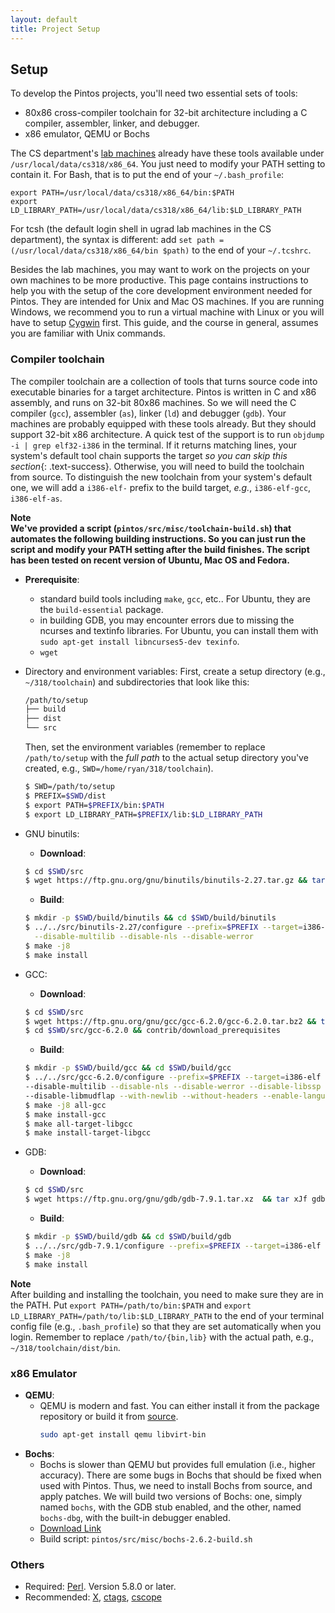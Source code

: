 ```yaml
---
layout: default
title: Project Setup
---
```


## Setup

To develop the Pintos projects, you'll need two essential sets of tools:
- 80x86 cross-compiler toolchain for 32-bit architecture including a C compiler, 
	assembler, linker, and debugger.
- x86 emulator, QEMU or Bochs

The CS department's [lab machines](https://support.cs.jhu.edu/wiki/Category:Linux_Clients)
already have these tools available under `/usr/local/data/cs318/x86_64`. You just
need to modify your PATH setting to contain it. For Bash, that is to put the
end of your `~/.bash_profile`:
```
export PATH=/usr/local/data/cs318/x86_64/bin:$PATH
export LD_LIBRARY_PATH=/usr/local/data/cs318/x86_64/lib:$LD_LIBRARY_PATH
```
For tcsh (the default login shell in ugrad lab machines in the CS department), 
the syntax is different: add `set path = (/usr/local/data/cs318/x86_64/bin $path)` 
to the end of your `~/.tcshrc`.

Besides the lab machines, you may want to work on the projects on your own machines to be more productive. 
This page contains instructions to help you with the setup of the core development 
environment needed for Pintos.  They are intended for Unix and Mac OS machines. 
If you are running Windows, we recommend you to run a virtual machine with Linux 
or you will have to setup [Cygwin](http://www.cygwin.com) first. This guide, and 
the course in general, assumes you are familiar with Unix commands.

### Compiler toolchain

The compiler toolchain are a collection of tools that turns source code into
executable binaries for a target architecture. Pintos is written in C and 
x86 assembly, and runs on 32-bit 80x86 machines. So we will need the C compiler (`gcc`),
assembler (`as`), linker (`ld`) and debugger (`gdb`). Your machines are probably
equipped with these tools already. But they should support 32-bit x86 architecture.
A quick test of the support is to run `objdump -i | grep elf32-i386`
in the terminal. If it returns matching lines, your system's default tool chain 
supports the target *so you can skip this section*{: .text-success}. Otherwise, you will need
to build the toolchain from source. To distinguish the new toolchain from your 
system's default one, we will add a `i386-elf-` prefix to the build target, *e.g.*,
`i386-elf-gcc`, `i386-elf-as`.

<div class="panel panel-info">
<div class="panel-heading">
<strong>Note</strong>
</div>
<div class="panel-body">
<b>We've provided a script (<code class="highlighter-rouge">pintos/src/misc/toolchain-build.sh</code>) 
that automates the following building instructions. So you can just run the script and 
modify your PATH setting after the build finishes. The script has been tested on 
recent version of Ubuntu, Mac OS and Fedora.</b>
</div>
</div>

* **Prerequisite**:
  - standard build tools including `make`, `gcc`, etc.. For Ubuntu, they are the
    `build-essential` package.
  - in building GDB, you may encounter errors due to missing the ncurses and textinfo 
    libraries. For Ubuntu, you can install them with `sudo apt-get install libncurses5-dev texinfo`.
  - `wget`

* Directory and environment variables:
  First, create a setup directory (e.g., `~/318/toolchain`) and subdirectories that
  look like this:
  ```bash
  /path/to/setup
  ├── build
  ├── dist
  └── src
  ```

  Then, set the environment variables (remember to replace `/path/to/setup` with the 
  *full path* to the actual setup directory you've created, e.g., `SWD=/home/ryan/318/toolchain`).
  ```bash
  $ SWD=/path/to/setup
  $ PREFIX=$SWD/dist
  $ export PATH=$PREFIX/bin:$PATH
  $ export LD_LIBRARY_PATH=$PREFIX/lib:$LD_LIBRARY_PATH
  ```
* GNU binutils:
  - **Download**: 
  ```bash
  $ cd $SWD/src 
  $ wget https://ftp.gnu.org/gnu/binutils/binutils-2.27.tar.gz && tar xzf binutils-2.27.tar.gz
  ```
  - **Build**:
  ```bash
  $ mkdir -p $SWD/build/binutils && cd $SWD/build/binutils
  $ ../../src/binutils-2.27/configure --prefix=$PREFIX --target=i386-elf \
    --disable-multilib --disable-nls --disable-werror
  $ make -j8
  $ make install
  ```

* GCC:  
  - **Download**: 
  ```bash
  $ cd $SWD/src
  $ wget https://ftp.gnu.org/gnu/gcc/gcc-6.2.0/gcc-6.2.0.tar.bz2 && tar xjf gcc-6.2.0.tar.bz2
  $ cd $SWD/src/gcc-6.2.0 && contrib/download_prerequisites
  ```
  - **Build**:
  ```bash
  $ mkdir -p $SWD/build/gcc && cd $SWD/build/gcc
  $ ../../src/gcc-6.2.0/configure --prefix=$PREFIX --target=i386-elf \
  --disable-multilib --disable-nls --disable-werror --disable-libssp \
  --disable-libmudflap --with-newlib --without-headers --enable-languages=c,c++
  $ make -j8 all-gcc 
  $ make install-gcc
  $ make all-target-libgcc
  $ make install-target-libgcc
  ```

* GDB:
  - **Download**:
  ```bash
  $ cd $SWD/src
  $ wget https://ftp.gnu.org/gnu/gdb/gdb-7.9.1.tar.xz  && tar xJf gdb-7.9.1.tar.xz
  ```
  - **Build**:
  ```bash
  $ mkdir -p $SWD/build/gdb && cd $SWD/build/gdb
  $ ../../src/gdb-7.9.1/configure --prefix=$PREFIX --target=i386-elf --disable-werror
  $ make -j8
  $ make install
  ```

<div class="panel panel-info">
<div class="panel-heading">
<b>Note</b>
</div>
<div class="panel-body">
After building and installing the toolchain, you need to make sure they are in 
the PATH. Put <code class="highlighter-rogue">export PATH=/path/to/bin:$PATH</code> and 
<code class="highlighter-rogue">export LD_LIBRARY_PATH=/path/to/lib:$LD_LIBRARY_PATH</code>
to the end of your terminal config file (e.g., <code class="highlighter-rogue">.bash_profile</code>)
so that they are set automatically when you login. Remember to replace 
<code class="highlighter-rogue">/path/to/{bin,lib}</code> with the actual path, 
e.g., <code class="highlighter-rogue">~/318/toolchain/dist/bin</code>.
</div>
</div>

### x86 Emulator

* **QEMU**:
  - QEMU is modern and fast. You can either install it from the package repository or
  build it from [source](https://www.qemu.org/download/).
    ```bash
    sudo apt-get install qemu libvirt-bin
    ```
* **Bochs**:
  - Bochs is slower than QEMU but provides full emulation (i.e., higher accuracy).
    There are some bugs in Bochs that should be fixed when used with Pintos. Thus,
    we need to install Bochs from source, and apply patches. We will build two
    versions of Bochs: one, simply named `bochs`, with the GDB stub enabled, and the
    other, named `bochs-dbg`, with the built-in debugger enabled.
  - [Download Link](https://sourceforge.net/projects/bochs/files/bochs/2.6.2/bochs-2.6.2.tar.gz/download)
  - Build script: `pintos/src/misc/bochs-2.6.2-build.sh`

### Others
* Required: [Perl](http://www.perl.org). Version 5.8.0 or later.
* Recommended: [X](https://www.x.org/wiki), [ctags](http://ctags.sourceforge.net/), [cscope](http://cscope.sourceforge.net/)
